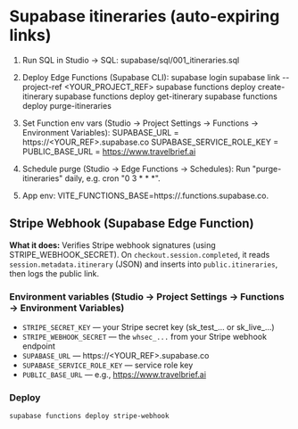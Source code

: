 # Supabase itineraries (auto-expiring links)

1) Run SQL in Studio → SQL:
   supabase/sql/001_itineraries.sql

2) Deploy Edge Functions (Supabase CLI):
   supabase login
   supabase link --project-ref <YOUR_PROJECT_REF>
   supabase functions deploy create-itinerary
   supabase functions deploy get-itinerary
   supabase functions deploy purge-itineraries

3) Set Function env vars (Studio → Project Settings → Functions → Environment Variables):
   SUPABASE_URL = https://<YOUR_REF>.supabase.co
   SUPABASE_SERVICE_ROLE_KEY = <service role key>
   PUBLIC_BASE_URL = https://www.travelbrief.ai

4) Schedule purge (Studio → Edge Functions → Schedules):
   Run "purge-itineraries" daily, e.g. cron "0 3 * * *".

5) App env: VITE_FUNCTIONS_BASE=https://<REF>.functions.supabase.co.

## Stripe Webhook (Supabase Edge Function)

**What it does:** Verifies Stripe webhook signatures (using STRIPE_WEBHOOK_SECRET). On `checkout.session.completed`, it reads `session.metadata.itinerary` (JSON) and inserts into `public.itineraries`, then logs the public link.

### Environment variables (Studio → Project Settings → Functions → Environment Variables)
- `STRIPE_SECRET_KEY` — your Stripe secret key (sk_test_... or sk_live_...)
- `STRIPE_WEBHOOK_SECRET` — the `whsec_...` from your Stripe webhook endpoint
- `SUPABASE_URL` — https://<YOUR_REF>.supabase.co
- `SUPABASE_SERVICE_ROLE_KEY` — service role key
- `PUBLIC_BASE_URL` — e.g., https://www.travelbrief.ai

### Deploy
```bash
supabase functions deploy stripe-webhook
```